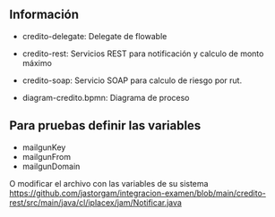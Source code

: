 ## Información

* credito-delegate: Delegate de flowable
* credito-rest: Servicios REST para notificación y calculo de monto máximo
* credito-soap: Servicio SOAP para calculo de riesgo por rut.

* diagram-credito.bpmn: Diagrama de proceso

## Para pruebas definir las variables

* mailgunKey
* mailgunFrom
* mailgunDomain

O modificar el archivo con las variables de su sistema https://github.com/jastorgam/integracion-examen/blob/main/credito-rest/src/main/java/cl/iplacex/jam/Notificar.java
